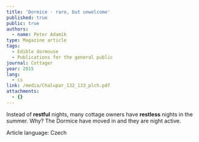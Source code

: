 ```yaml
---
title: 'Dormice - rare, but unwelcome'
published: true
public: true
authors:
  - name: Peter Adamík
type: Magazine article
tags:
  - Edible dormouse
  - Publications for the general public
journal: Cottager
year: 2015
lang:
  - cs
link: /media/Chalupar_132_133_plch.pdf
attachments:
  - {}
---
```

Instead of **restful** nights, many cottage owners have **restless** nights in the summer. Why? The Dormice have moved in and they are night active.

Article language: Czech
